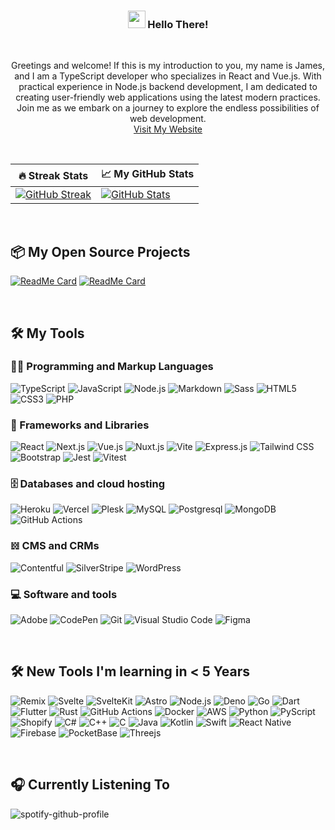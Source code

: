 <!-- HERO -->
<h3 align="center">
   <img src="https://media.giphy.com/media/hvRJCLFzcasrR4ia7z/giphy.gif" width="28">
   Hello There!
</h3>

<br/>

<p align="center">
   Greetings and welcome! If this is my introduction to you, my name is James, and I am a TypeScript developer who specializes in React and Vue.js. With practical experience in Node.js backend development, I am dedicated to creating user-friendly web applications using the latest modern practices. Join me as we embark on a journey to explore the endless possibilities of web development.
   <br/>
   <a href="https://jp.coffee" target="_blank">Visit My Website</a>
</p>
<!-- HERO -->

<br />

<!-- STREAK STATS-->

| 🔥 Streak Stats                                                                                                                                    | 📈 My GitHub Stats                                                                                                                                                               |
| -------------------------------------------------------------------------------------------------------------------------------------------------- | -------------------------------------------------------------------------------------------------------------------------------------------------------------------------------- |
| [![GitHub Streak](https://streak-stats.demolab.com?user=jp-coffee&count_private=true&theme=radical&hide_border=true)](https://git.io/streak-stats) | [![GitHub Stats](https://github-readme-stats.vercel.app/api?username=jp-coffee&count_private=true&show_icons=true&theme=radical&hide_border=true)](https://github.com/jp-coffee) |

<!-- STREAK STATS-->

<br />

<!-- MY OPEN SOURCE -->

## 📦 My Open Source Projects

[![ReadMe Card](https://github-readme-stats.vercel.app/api/pin/?username=jp-coffee&repo=scaffolding.coffee&theme=radical&hide_border=true)](https://github.com/jp-coffee/scaffolding.coffee)
[![ReadMe Card](https://github-readme-stats.vercel.app/api/pin/?username=windup-app&repo=WindUp-CLI&theme=radical&hide_border=true)](https://github.com/windup-app/WindUp-CLI)

<!-- MY OPEN SOURCE -->

<br />

<!-- MY FAVORITE TOOLS -->

## 🛠️ My Tools

### 👨‍💻 Programming and Markup Languages

![TypeScript](https://img.shields.io/badge/-TypeScript-3178C6?logo=TypeScript&logoColor=white)
![JavaScript](https://img.shields.io/badge/-JavaScript-F7DF1E?logo=JavaScript&logoColor=black)
![Node.js](https://img.shields.io/badge/-Node.js-339933?logo=Node.js&logoColor=white)
![Markdown](https://img.shields.io/badge/-Markdown-000000?logo=Markdown&logoColor=white)
![Sass](https://img.shields.io/badge/-Sass-CC6699?logo=sass&logoColor=white)
![HTML5](https://img.shields.io/badge/-HTML5-E34F26?logo=html5&logoColor=white)
![CSS3](https://img.shields.io/badge/-CSS3-1572B6?logo=css3&logoColor=white)
![PHP](https://img.shields.io/badge/-PHP-777BB4?logo=PHP&logoColor=white)

### 🧰 Frameworks and Libraries

![React](https://img.shields.io/badge/-React-61DAFB?logo=React&logoColor=black)
![Next.js](https://img.shields.io/badge/-Next.js-000000?logo=Next.js&logoColor=white)
![Vue.js](https://img.shields.io/badge/-Vue.js-4FC08D?logo=Vue.js&logoColor=white)
![Nuxt.js](https://img.shields.io/badge/-Nuxt.js-70DC82?logo=Nuxt.js&logoColor=black)
![Vite](https://img.shields.io/badge/-Vite-4FC08D?logo=Vite&logoColor=white)
![Express.js](https://img.shields.io/badge/-Express-000000?logo=Express&logoColor=white)
![Tailwind CSS](https://img.shields.io/badge/-Tailwind%20CSS-06B6D4?logo=Tailwind%20CSS&logoColor=white)
![Bootstrap](https://img.shields.io/badge/-Bootstrap-7952B3?logo=Bootstrap&logoColor=white)
![Jest](https://img.shields.io/badge/-Jest-C21325?logo=Jest&logoColor=white)
![Vitest](https://img.shields.io/badge/-Vitest-4FC08D?logo=Vite&logoColor=white)

### 🗄️ Databases and cloud hosting

![Heroku](https://img.shields.io/badge/-Heroku-430098?logo=Heroku&logoColor=white)
![Vercel](https://img.shields.io/badge/-Vercel-000000?logo=Vercel&logoColor=white)
![Plesk](https://img.shields.io/badge/-Plesk-FFB300?logo=Plesk&logoColor=black)
![MySQL](https://img.shields.io/badge/-MySQL-4479A1?logo=MySQL&logoColor=white)
![Postgresql](https://img.shields.io/badge/-Postgresql-336791?logo=Postgresql&logoColor=white)
![MongoDB](https://img.shields.io/badge/-MongoDB-47A248?logo=MongoDB&logoColor=white)
![GitHub Actions](https://img.shields.io/badge/-GitHub%20Actions-2088FF?logo=GitHub%20Actions&logoColor=white)

### 𝍌 CMS and CRMs

![Contentful](https://img.shields.io/badge/-Contentful-000000?logo=Contentful&logoColor=white)
![SilverStripe](https://img.shields.io/badge/-SilverStripe-000000?&logoColor=white)
![WordPress](https://img.shields.io/badge/-WordPress-21759B?logo=WordPress&logoColor=white)

### 💻 Software and tools

![Adobe](https://img.shields.io/badge/-Adobe-FF0000?logo=Adobe&logoColor=white)
![CodePen](https://img.shields.io/badge/-CodePen-000000?logo=CodePen&logoColor=white)
![Git](https://img.shields.io/badge/-Git-F05032?logo=Git&logoColor=white)
![Visual Studio Code](https://img.shields.io/badge/-Visual%20Studio%20Code-007ACC?logo=Visual%20Studio%20Code&logoColor=white)
![Figma](https://img.shields.io/badge/-Figma-F24E1E?logo=Figma&logoColor=white)

<!-- MY FAVORITE TOOLS -->

<br />

<!-- TOOLS I'M LEARNING-->

## 🛠️ New Tools I'm learning in < 5 Years

![Remix](https://img.shields.io/badge/-Remix-FF4D58?logo=Remix&logoColor=white)
![Svelte](https://img.shields.io/badge/-Svelte-FF3E00?logo=Svelte&logoColor=white)
![SvelteKit](https://img.shields.io/badge/-SvelteKit-FF3E00?logo=Svelte&logoColor=white)
![Astro](https://img.shields.io/badge/-Astro-FF4D58?logo=Astro&logoColor=white)
![Node.js](https://img.shields.io/badge/-Node.js-339933?logo=Node.js&logoColor=white)
![Deno](https://img.shields.io/badge/-Deno-000000?logo=Deno&logoColor=white)
![Go](https://img.shields.io/badge/-Go-00ADD8?logo=Go&logoColor=white)
![Dart](https://img.shields.io/badge/-Dart-0175C2?logo=Dart&logoColor=white)
![Flutter](https://img.shields.io/badge/-Flutter-02569B?logo=Flutter&logoColor=white)
![Rust](https://img.shields.io/badge/-Rust-000000?logo=Rust&logoColor=white)
![GitHub Actions](https://img.shields.io/badge/-GitHub%20Actions-2088FF?logo=GitHub%20Actions&logoColor=white)
![Docker](https://img.shields.io/badge/-Docker-2496ED?logo=Docker&logoColor=white)
![AWS](https://img.shields.io/badge/-AWS-232F3E?logo=Amazon%20AWS&logoColor=white)
![Python](https://img.shields.io/badge/-Python-3776AB?logo=Python&logoColor=white)
![PyScript](https://img.shields.io/badge/-PyScript-3776AB?logo=Python&logoColor=white)
![Shopify](https://img.shields.io/badge/-Shopify-7AB55C?logo=Shopify&logoColor=white)
![C#](https://img.shields.io/badge/-C%23-239120?logo=C%20Sharp&logoColor=white)
![C++](https://img.shields.io/badge/-C++-00599C?logo=C%2B%2B&logoColor=white)
![C](https://img.shields.io/badge/-C-A8B9CC?logo=C&logoColor=white)
![Java](https://img.shields.io/badge/-Java-007396?logo=Java&logoColor=white)
![Kotlin](https://img.shields.io/badge/-Kotlin-0095D5?logo=Kotlin&logoColor=white)
![Swift](https://img.shields.io/badge/-Swift-FA7343?logo=Swift&logoColor=white)
![React Native](https://img.shields.io/badge/-React%20Native-61DAFB?logo=React&logoColor=white)
![Firebase](https://img.shields.io/badge/-Firebase-FFCA28?logo=Firebase&logoColor=black)
![PocketBase](https://img.shields.io/badge/-PocketBase-FFCA28?logo=Firebase&logoColor=black)
![Threejs](https://img.shields.io/badge/-Threejs-000000?logo=Three.js&logoColor=white)

<!-- TOOLS I'M LEARNING-->

<br />

<!-- SPOTIFY -->

## 🎧 Currently Listening To

![spotify-github-profile](https://spotify-github-profile.vercel.app/api/view?uid=31iisadcqke5h2hlg5ptghquj36e&cover_image=true&theme=natemoo-re&bar_color_cover=true&bar_color=0ab404)

<!-- SPOTIFY -->
